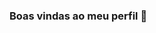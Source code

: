 ### Boas vindas ao meu perfil 💙
<!--
- 🔭 Estou estudando no Alura...
- 🌱 Utilizo esse espaço para minha organização e compartilhamento dos meus projetos desenvolvidos...
- 💬 Estou me desenvolvendo na linguagem JavaScript...

Vocẽ pode entrar em contato comigo 📫
grupo1esquivel3a.alura@gamil.com
